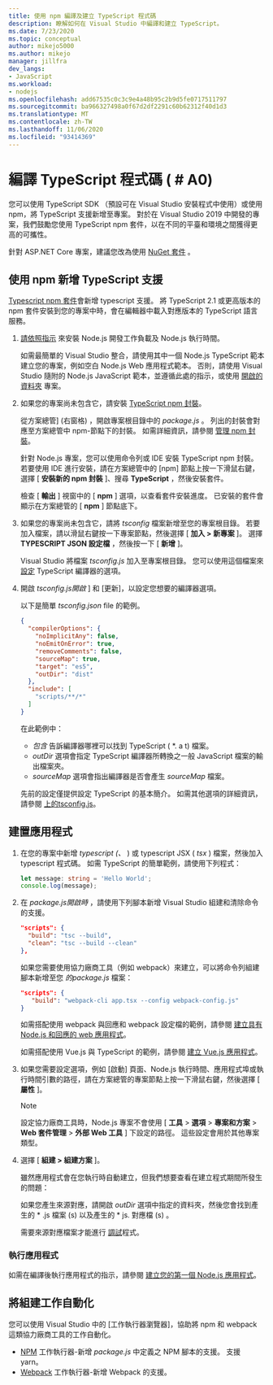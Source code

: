 ```yaml
---
title: 使用 npm 編譯及建立 TypeScript 程式碼
description: 瞭解如何在 Visual Studio 中編譯和建立 TypeScript。
ms.date: 7/23/2020
ms.topic: conceptual
author: mikejo5000
ms.author: mikejo
manager: jillfra
dev_langs:
- JavaScript
ms.workload:
- nodejs
ms.openlocfilehash: add67535c0c3c9e4a48b95c2b9d5fe0717511797
ms.sourcegitcommit: ba966327498a0f67d2df2291c60b62312f40d1d3
ms.translationtype: MT
ms.contentlocale: zh-TW
ms.lasthandoff: 11/06/2020
ms.locfileid: "93414369"
---
```

# <a name="compile-typescript-code-nodejs"></a>編譯 TypeScript 程式碼 ( # A0) 

您可以使用 TypeScript SDK （預設可在 Visual Studio 安裝程式中使用）或使用 npm，將 TypeScript 支援新增至專案。 對於在 Visual Studio 2019 中開發的專案，我們鼓勵您使用 TypeScript npm 套件，以在不同的平臺和環境之間獲得更高的可攜性。

針對 ASP.NET Core 專案，建議您改為使用 [NuGet 套件](../javascript/compile-typescript-code-nuget.md) 。

## <a name="add-typescript-support-using-npm"></a>使用 npm 新增 TypeScript 支援

[Typescript npm 套件](https://www.npmjs.com/package/typescript)會新增 typescript 支援。 將 TypeScript 2.1 或更高版本的 npm 套件安裝到您的專案中時，會在編輯器中載入對應版本的 TypeScript 語言服務。

1. [請依照指示](../ide/quickstart-nodejs.md?toc=%252fvisualstudio%252fjavascript%252ftoc.json) 來安裝 Node.js 開發工作負載及 Node.js 執行時間。

   如需最簡單的 Visual Studio 整合，請使用其中一個 Node.js TypeScript 範本建立您的專案，例如空白 Node.js Web 應用程式範本。 否則，請使用 Visual Studio 隨附的 Node.js JavaScript 範本，並遵循此處的指示，或使用 [開啟的資料夾](../javascript/develop-javascript-code-without-solutions-projects.md) 專案。

1. 如果您的專案尚未包含它，請安裝 [TypeScript npm 封裝](https://www.npmjs.com/package/typescript)。

   從方案總管] (右窗格) ，開啟專案根目錄中的 *package.js* 。 列出的封裝會對應至方案總管中 npm-節點下的封裝。 如需詳細資訊，請參閱 [管理 npm 封裝](../javascript/npm-package-management.md)。

   針對 Node.js 專案，您可以使用命令列或 IDE 安裝 TypeScript npm 封裝。 若要使用 IDE 進行安裝，請在方案總管中的 [npm] 節點上按一下滑鼠右鍵，選擇 [ **安裝新的 npm 封裝** ]、搜尋 **TypeScript** ，然後安裝套件。

   檢查 [ **輸出** ] 視窗中的 [ **npm** ] 選項，以查看套件安裝進度。 已安裝的套件會顯示在方案總管的 [ **npm** ] 節點底下。

1. 如果您的專案尚未包含它，請將 *tsconfig* 檔案新增至您的專案根目錄。 若要加入檔案，請以滑鼠右鍵按一下專案節點，然後選擇 [ **加入 > 新專案** ]。 選擇 **TYPESCRIPT JSON 設定檔** ，然後按一下 [ **新增** ]。

   Visual Studio 將檔案 *tsconfig.js* 加入至專案根目錄。 您可以使用這個檔案來 [設定](https://www.typescriptlang.org/docs/handbook/tsconfig-json.html) TypeScript 編譯器的選項。

1. 開啟 *tsconfig.js開啟* ] 和 [更新]，以設定您想要的編譯器選項。

   以下是簡單 *tsconfig.json* file 的範例。

   ```json
   {
     "compilerOptions": {
       "noImplicitAny": false,
       "noEmitOnError": true,
       "removeComments": false,
       "sourceMap": true,
       "target": "es5",
       "outDir": "dist"
     },
     "include": [
       "scripts/**/*"
     ]
   }
   ```

   在此範例中：
   - *包含* 告訴編譯器哪裡可以找到 TypeScript ( *. a t) 檔案。
   - *outDir* 選項會指定 TypeScript 編譯器所轉換之一般 JavaScript 檔案的輸出檔案夾。
   - *sourceMap* 選項會指出編譯器是否會產生 *sourceMap* 檔案。

   先前的設定僅提供設定 TypeScript 的基本簡介。 如需其他選項的詳細資訊，請參閱 [ 上的tsconfig.js](https://www.typescriptlang.org/docs/handbook/tsconfig-json.html)。

## <a name="build-the-application"></a>建置應用程式

1. 在您的專案中新增 *typescript (、* ) 或 typescript JSX ( *tsx* ) 檔案，然後加入 typescript 程式碼。 如需 TypeScript 的簡單範例，請使用下列程式：

   ```typescript
   let message: string = 'Hello World';
   console.log(message);
   ```

1. 在 *package.js開啟時* ，請使用下列腳本新增 Visual Studio 組建和清除命令的支援。

   ```json
   "scripts": {
     "build": "tsc --build",
     "clean": "tsc --build --clean"
   },
   ```

   如果您需要使用協力廠商工具（例如 webpack）來建立，可以將命令列組建腳本新增至您 *的package.js* 檔案：

   ```json
   "scripts": {
      "build": "webpack-cli app.tsx --config webpack-config.js"
   }
   ```

   如需搭配使用 webpack 與回應和 webpack 設定檔的範例，請參閱 [建立具有 Node.js 和回應的 web 應用程式](../javascript/tutorial-nodejs-with-react-and-jsx.md)。

   如需搭配使用 Vue.js 與 TypeScript 的範例，請參閱 [建立 Vue.js 應用程式](/javascript/create-application-with-vuejs)。

1. 如果您需要設定選項，例如 [啟動] 頁面、Node.js 執行時間、應用程式埠或執行時間引數的路徑，請在方案總管的專案節點上按一下滑鼠右鍵，然後選擇 [ **屬性** ]。

   >[!NOTE]
   > 設定協力廠商工具時，Node.js 專案不會使用 [ **工具**  >  **選項**  >  **專案和方案**  >  **Web 套件管理**  >  **外部 Web 工具** ] 下設定的路徑。 這些設定會用於其他專案類型。

1. 選擇 [ **組建 > 組建方案** ]。

   雖然應用程式會在您執行時自動建立，但我們想要查看在建立程式期間所發生的問題：

   如果您產生來源對應，請開啟 *outDir* 選項中指定的資料夾，然後您會找到產生的 \* .js 檔案 (s) 以及產生的 \* js. 對應檔 (s) 。

   需要來源對應檔案才能進行 [調試](../javascript/debug-nodejs.md)程式。

### <a name="run-the-application"></a>執行應用程式

如需在編譯後執行應用程式的指示，請參閱 [建立您的第一個 Node.js 應用程式](../ide/quickstart-nodejs.md?toc=%252fvisualstudio%252fjavascript%252ftoc.json#run-the-application)。

## <a name="automate-build-tasks"></a>將組建工作自動化

您可以使用 Visual Studio 中的 [工作執行器瀏覽器]，協助將 npm 和 webpack 這類協力廠商工具的工作自動化。

- [NPM](https://marketplace.visualstudio.com/items?itemName=MadsKristensen.NPMTaskRunner) 工作執行器-新增 *package.js* 中定義之 NPM 腳本的支援。 支援 yarn。
- [Webpack](https://marketplace.visualstudio.com/items?itemName=MadsKristensen.WebPackTaskRunner) 工作執行器-新增 Webpack 的支援。